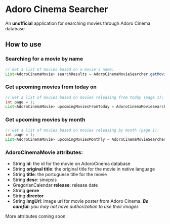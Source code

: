 Adoro Cinema Searcher
==============

An **unofficial** application for searching movies through Adoro Cinema database.

## How to use

### Searching for a movie by name

```java
// Get a list of movies based on a movie's name:
List<AdoroCinemaMovie> searchResults = AdoroCinemaMovieSearcher.getMovieInfo("The Secret Life of Walter Mitty");
```

### Get upcoming movies from today on

```java
// Get a list of movies based on movies releasing from today (page 1):
int page = 1;
List<AdoroCinemaMovie> upcomingMoviesFromToday = AdoroCinemaMovieSearcher.getUpcomingMoviesFromToday(page);
```

### Get upcoming movies by month

```java
// Get a list of movies based on movies releasing by month (page 1):
int page = 1;
List<AdoroCinemaMovie> upcomingMoviesMonthly = AdoroCinemaMovieSearcher.getUpcomingMoviesMonthly(page);
```

### AdoroCinemaMovie attributes:

- String **id**: the id for the movie on AdoroCinema database
- String **original title**: the original title for the movie in native language
- String **title**: the portuguese title for the movie
- String **desc**: sinopsis
- GregorianCalendar **release**: release date
- String **genre**
- String **director**
- String **imgUrl**: image url for movie poster from Adoro Cinema. ***Be careful:** you may not have authorization to use their images*

More attributes coming soon.
